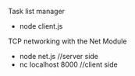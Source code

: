 Task list manager
   - node client.js

TCP networking with the Net Module
  - node net.js              //server side
  - nc localhost 8000        //client side